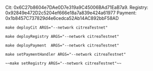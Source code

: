 Cit: 0x6C27b8604e7DAe0D7e319a9C45006BAd71EaB7a9.
Registry: 0x92849e472D2c5204ef666e18a7a839e424a61977
Payment: 0x1b8457C737829d4e6cedca52Ab14AC892bbF58AD

```make deployCit ARGS="--network citreaTestnet"```

```make deployRegistry ARGS="--network citreaTestnet"```

```make deployPayment  ARGS="--network citreaTestnet"```

```make setPaymentHandler ARGS="--network citreaTestnet"```

```~~make setRegistry ARGS="--network citreaTestnet"~~```